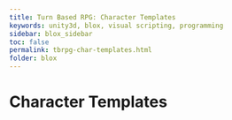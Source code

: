 ```yaml
---
title: Turn Based RPG: Character Templates
keywords: unity3d, blox, visual scripting, programming
sidebar: blox_sidebar
toc: false
permalink: tbrpg-char-templates.html
folder: blox
---
```


Character Templates
===================
